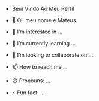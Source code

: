 - Bem Vindo Ao Meu Perfil

- 👋 Oi, meu nome é Mateus

- 👀 I’m interested in ...

- 🌱 I’m currently learning ...

- 💞️ I’m looking to collaborate on ...

- 📫 How to reach me ...

- 😄 Pronouns: ...

- ⚡ Fun fact: ...

<!---
mateuspulga15/mateuspulga15 is a ✨ special ✨ repository because its `README.md` (this file) appears on your GitHub profile.
You can click the Preview link to take a look at your changes.
--->
